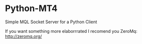 # Python-MT4
Simple MQL Socket Server for a Python Client

If you want something more elaborrrated I recomend you ZeroMq:
http://zeromq.org/

